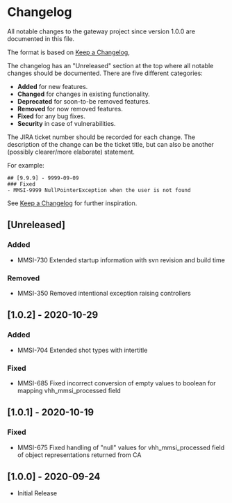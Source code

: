 # Changelog

All notable changes to the gateway project since version 1.0.0
are documented in this file.

The format is based on [Keep a Changelog](https://keepachangelog.com/),

The changelog has an "Unreleased" section at the top where all
notable changes should be documented. There are five different categories:

  * **Added** for new features.
  * **Changed** for changes in existing functionality.
  * **Deprecated** for soon-to-be removed features.
  * **Removed** for now removed features.
  * **Fixed** for any bug fixes.
  * **Security** in case of vulnerabilities.

The JIRA ticket number should be recorded for each change. The 
description of the change can be the ticket title, but can also 
be another (possibly clearer/more elaborate) statement.

For example:

    ## [9.9.9] - 9999-09-09
    ### Fixed
    - MMSI-9999 NullPointerException when the user is not found

See [Keep a Changelog](https://keepachangelog.com/) for further inspiration.

## [Unreleased]

### Added

  - MMSI-730 Extended startup information with svn revision and build time

### Removed

- MMSI-350 Removed intentional exception raising controllers

## [1.0.2] - 2020-10-29

### Added

- MMSI-704 Extended shot types with intertitle

### Fixed

- MMSI-685 Fixed incorrect conversion of empty values to boolean for mapping vhh_mmsi_processed field

## [1.0.1] - 2020-10-19

### Fixed

- MMSI-675 Fixed handling of "null" values for vhh_mmsi_processed field of object representations returned from CA

## [1.0.0] - 2020-09-24

- Initial Release
